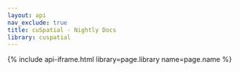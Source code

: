 ```yaml
---
layout: api
nav_exclude: true
title: cuSpatial - Nightly Docs
library: cuspatial
---
```


{% include api-iframe.html library=page.library name=page.name %}
